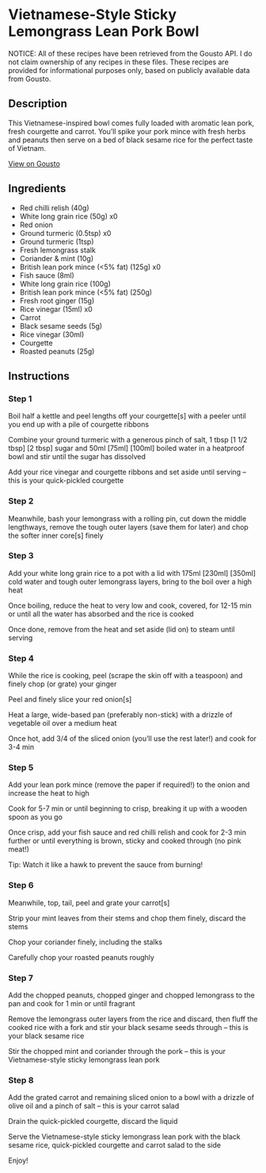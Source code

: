 # Vietnamese-Style Sticky Lemongrass Lean Pork Bowl

NOTICE: All of these recipes have been retrieved from the Gousto API. I do not claim ownership of any recipes in these files. These recipes are provided for informational purposes only, based on publicly available data from Gousto.

## Description

This Vietnamese-inspired bowl comes fully loaded with aromatic lean pork, fresh courgette and carrot. You’ll spike your pork mince with fresh herbs and peanuts then serve on a bed of black sesame rice for the perfect taste of Vietnam.

[View on Gousto](https://www.gousto.co.uk/recipes/cookbook/vietnamese-style-sticky-lemongrass-lean-pork-bowl)

## Ingredients

- Red chilli relish (40g)
- White long grain rice (50g) x0
- Red onion
- Ground turmeric (0.5tsp) x0
- Ground turmeric (1tsp)
- Fresh lemongrass stalk
- Coriander & mint (10g)
- British lean pork mince (<5% fat) (125g) x0
- Fish sauce (8ml)
- White long grain rice (100g)
- British lean pork mince (<5% fat) (250g)
- Fresh root ginger (15g)
- Rice vinegar (15ml) x0
- Carrot
- Black sesame seeds (5g)
- Rice vinegar (30ml)
- Courgette
- Roasted peanuts (25g)

## Instructions


### Step 1

Boil half a kettle and peel lengths off your courgette[s] with a peeler until you end up with a pile of courgette ribbons

Combine your ground turmeric with a generous pinch of salt, 1 tbsp<span class="text-purple"> [1 1/2 tbsp]</span> <span class="text-danger">[2 tbsp]</span> sugar and 50ml <span class="text-purple">[75ml]</span> <span class="text-danger">[100ml]</span> boiled water in a heatproof bowl and stir until the sugar has dissolved

Add your rice vinegar and courgette ribbons and set aside until serving – this is your quick-pickled courgette


### Step 2

Meanwhile, bash your lemongrass with a rolling pin, cut down the middle lengthways, remove the tough outer layers (save them for later) and chop the softer inner core[s] finely


### Step 3

Add your white long grain rice to a pot with a lid with 175ml <span class="text-purple">[230ml]</span> <span class="text-danger">[350ml]</span> cold water and tough outer lemongrass layers, bring to the boil over a high heat

Once boiling, reduce the heat to very low and cook, covered, for 12-15 min or until all the water has absorbed and the rice is cooked

Once done, remove from the heat and set aside (lid on) to steam until serving


### Step 4

While the rice is cooking, peel (scrape the skin off with a teaspoon) and finely chop (or grate) your ginger

Peel and finely slice your red onion[s]

Heat a large, wide-based pan (preferably non-stick) with a drizzle of vegetable oil over a medium heat

Once hot, add 3/4 of the sliced onion (you’ll use the rest later!) and cook for 3-4 min


### Step 5

Add your lean pork mince (remove the paper if required!) to the onion and increase the heat to high

Cook for 5-7 min or until beginning to crisp, breaking it up with a wooden spoon as you go

Once crisp, add your fish sauce and red chilli relish and cook for 2-3 min further or until everything is brown, sticky and cooked through (no pink meat!)

Tip: Watch it like a hawk to prevent the sauce from burning!


### Step 6

Meanwhile, top, tail, peel and grate your carrot[s]

Strip your mint leaves from their stems and chop them finely, discard the stems

Chop your coriander finely, including the stalks

Carefully chop your roasted peanuts roughly


### Step 7

Add the chopped peanuts, chopped ginger and chopped lemongrass to the pan and cook for 1 min or until fragrant

Remove the lemongrass outer layers from the rice and discard, then fluff the cooked rice with a fork and stir your black sesame seeds through – this is your black sesame rice

Stir the chopped mint and coriander through the pork – this is your Vietnamese-style sticky lemongrass lean pork

### Step 8

Add the grated carrot and remaining sliced onion to a bowl with a drizzle of olive oil and a pinch of salt – this is your carrot salad

Drain the quick-pickled courgette, discard the liquid

Serve the Vietnamese-style sticky lemongrass lean pork with the black sesame rice, quick-pickled courgette and carrot salad to the side

Enjoy!

